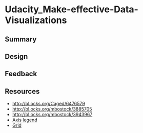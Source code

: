 # Udacity_Make-effective-Data-Visualizations


## Summary
<!-- in no more than 4 sentences, briefly introduce your data visualization and add any context that can help readers understand it -->

## Design
<!-- explain any design choices you made including changes to the visualization after collecting feedback -->

## Feedback
<!-- include all feedback you received from others on your visualization from the first sketch to the final visualization -->

## Resources
<!-- list any sources you consulted to create your visualization -->

* http://bl.ocks.org/Caged/6476579
* http://bl.ocks.org/mbostock/3885705
* http://bl.ocks.org/mbostock/3943967
* [Axis legend](https://bost.ocks.org/mike/nations/)
* [Grid](http://bl.ocks.org/hunzy/11110940)


<!-- Work 

* 12.06.2016: 16:31 - 17:56

-->